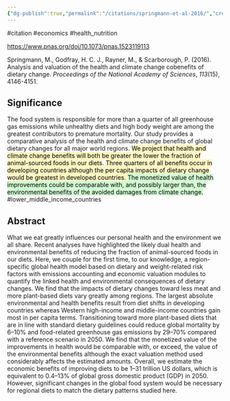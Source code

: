 ```yaml
---
{"dg-publish":true,"permalink":"/citations/springmann-et-al-2016/","created":"2024-09-30T14:34:02.637+01:00","updated":"2025-10-10T23:59:00.086+01:00"}
---
```


#citation #economics #health_nutrition 

https://www.pnas.org/doi/10.1073/pnas.1523119113

Springmann, M., Godfray, H. C. J., Rayner, M., & Scarborough, P. (2016). Analysis and valuation of the health and climate change cobenefits of dietary change. _Proceedings of the National Academy of Sciences_, _113_(15), 4146-4151.

## Significance
The food system is responsible for more than a quarter of all greenhouse gas emissions while unhealthy diets and high body weight are among the greatest contributors to premature mortality. Our study provides a comparative analysis of the health and climate change benefits of global dietary changes for all major world regions. <mark style="background: #FFF3A3A6;">We project that health and climate change benefits will both be greater the lower the fraction of animal-sourced foods in our diets</mark>. <mark style="background: #FFF3A3A6;">Three quarters of all benefits occur in developing countries although the per capita impacts of dietary change would be greatest in developed countries. </mark><mark style="background: #BBFABBA6;">The monetized value of health improvements could be comparable with, and possibly larger than, the environmental benefits of the avoided damages from climate change.</mark>
#lower_middle_income_countries 
## Abstract

What we eat greatly influences our personal health and the environment we all share. Recent analyses have highlighted the likely dual health and environmental benefits of reducing the fraction of animal-sourced foods in our diets. Here, we couple for the first time, to our knowledge, a region-specific global health model based on dietary and weight-related risk factors with emissions accounting and economic valuation modules to quantify the linked health and environmental consequences of dietary changes. We find that the impacts of dietary changes toward less meat and more plant-based diets vary greatly among regions. The largest absolute environmental and health benefits result from diet shifts in developing countries whereas Western high-income and middle-income countries gain most in per capita terms. Transitioning toward more plant-based diets that are in line with standard dietary guidelines could reduce global mortality by 6–10% and food-related greenhouse gas emissions by 29–70% compared with a reference scenario in 2050. We find that the monetized value of the improvements in health would be comparable with, or exceed, the value of the environmental benefits although the exact valuation method used considerably affects the estimated amounts. Overall, we estimate the economic benefits of improving diets to be 1–31 trillion US dollars, which is equivalent to 0.4–13% of global gross domestic product (GDP) in 2050. However, significant changes in the global food system would be necessary for regional diets to match the dietary patterns studied here.